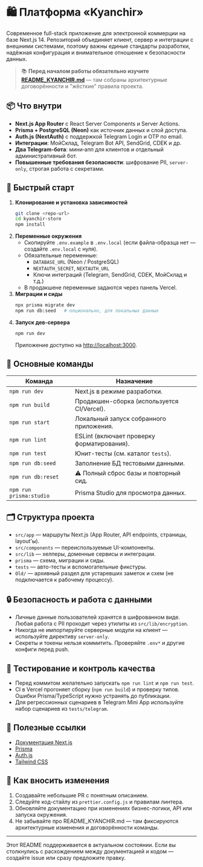# 🛍️ Платформа «Kyanchir»

Современное full-stack приложение для электронной коммерции на базе Next.js 14. Репозиторий объединяет клиент, сервер и интеграции с внешними системами, поэтому важны единые стандарты разработки, надёжная конфигурация и внимательное отношение к безопасности данных.

> 📚 **Перед началом работы обязательно изучите [README_KYANCHIR.md](./README_KYANCHIR.md)** — там собраны архитектурные договорённости и "жёсткие" правила проекта.

## 📦 Что внутри

- **Next.js App Router** с React Server Components и Server Actions.
- **Prisma + PostgreSQL (Neon)** как источник данных и слой доступа.
- **Auth.js (NextAuth)** с поддержкой Telegram Login и OTP по email.
- **Интеграции**: МойСклад, Telegram Bot API, SendGrid, CDEK и др.
- **Два Telegram-бота**: мини‑апп для клиентов и отдельный административный бот.
- **Повышенные требования безопасности**: шифрование PII, `server-only`, строгая работа с секретами.

## 🚀 Быстрый старт

1. **Клонирование и установка зависимостей**
   ```bash
   git clone <repo-url>
   cd kyanchir-store
   npm install
   ```
2. **Переменные окружения**
   - Скопируйте `.env.example` в `.env.local` (если файла-образца нет — создайте `.env.local` с нуля).
   - Обязательные переменные:
     - `DATABASE_URL` (Neon / PostgreSQL)
     - `NEXTAUTH_SECRET`, `NEXTAUTH_URL`
     - Ключи интеграций (Telegram, SendGrid, CDEK, МойСклад и т.д.)
   - В продакшене переменные задаются через панель Vercel.
3. **Миграции и сиды**
   ```bash
   npx prisma migrate dev
   npm run db:seed   # опционально, для локальных данных
   ```
4. **Запуск дев-сервера**
   ```bash
   npm run dev
   ```
   Приложение доступно на [http://localhost:3000](http://localhost:3000).

## 🧰 Основные команды

| Команда | Назначение |
| --- | --- |
| `npm run dev` | Next.js в режиме разработки. |
| `npm run build` | Продакшен-сборка (используется CI/Vercel). |
| `npm run start` | Локальный запуск собранного приложения. |
| `npm run lint` | ESLint (включает проверку форматирования). |
| `npm run test` | Юнит-тесты (см. каталог `tests`). |
| `npm run db:seed` | Заполнение БД тестовыми данными. |
| `npm run db:reset` | ⚠️ Полный сброс базы и повторный сид. |
| `npm run prisma:studio` | Prisma Studio для просмотра данных. |

## 🗂 Структура проекта

- `src/app` — маршруты Next.js (App Router, API endpoints, страницы, layout'ы).
- `src/components` — переиспользуемые UI-компоненты.
- `src/lib` — хелперы, доменные сервисы и интеграции.
- `prisma` — схема, миграции и сиды.
- `tests` — авто-тесты и вспомогательные фикстуры.
- `Old/` — архивный раздел для устаревших заметок и схем (не подключается к рабочему процессу).

## 🔒 Безопасность и работа с данными

- Личные данные пользователей хранятся в шифрованном виде. Любая работа с PII проходит через утилиты из `src/lib/encryption`.
- Никогда не импортируйте серверные модули на клиент — используйте директиву `server-only`.
- Секреты и токены нельзя коммитить. Проверяйте `.env*` и другие конфиги перед push.

## 🧪 Тестирование и контроль качества

- Перед коммитом желательно запускать `npm run lint` и `npm run test`.
- CI в Vercel прогоняет сборку (`npm run build`) и проверку типов. Ошибки Prisma/TypeScript нужно устранять до публикации.
- Для регрессионных сценариев в Telegram Mini App используйте набор сценариев из `tests/telegram`.

## 🔗 Полезные ссылки

- [Документация Next.js](https://nextjs.org/docs)
- [Prisma](https://www.prisma.io/docs)
- [Auth.js](https://authjs.dev/)
- [Tailwind CSS](https://tailwindcss.com/docs)

## 📝 Как вносить изменения

1. Создавайте небольшие PR с понятным описанием.
2. Следуйте код-стайлу из `prettier.config.js` и правилам линтера.
3. Обновляйте документацию при изменениях бизнес-логики, API или запуска окружения.
4. Не забывайте про README_KYANCHIR.md — там фиксируются архитектурные изменения и договорённости команды.

---

Этот README поддерживается в актуальном состоянии. Если вы столкнулись с расхождением между документацией и кодом — создайте issue или сразу предложите правку.
